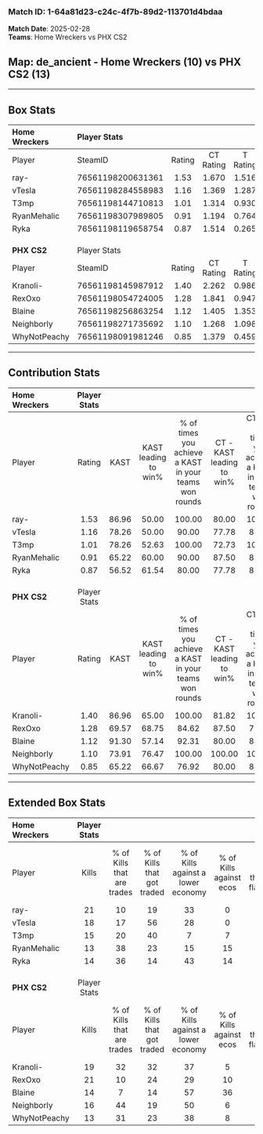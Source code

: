 ### Match ID: 1-64a81d23-c24c-4f7b-89d2-113701d4bdaa  
**Match Date**: 2025-02-28  
**Teams**: Home Wreckers vs PHX CS2  

## **Map**: de_ancient - Home Wreckers (10) vs PHX CS2 (13)  
---  

## Box Stats  

| **Home Wreckers** | Player Stats      |        |           |          |       |       |       |         |        |      |     |
| :- | :- | :-: | :-: | :-: | :-: | :-: | :-: | :-: | :-: | :-: | :-: |
| Player            | SteamID           | Rating | CT Rating | T Rating | KAST  |  ADR  | Kills | Assists | Deaths | K/D  | HS% |
| ray-              | 76561198200631361 |  1.53  |   1.670   |  1.516   | 86.96 | 99.9  |  21   |    5    |   13   | 1.62 | 57  |
| vTesla            | 76561198284558983 |  1.16  |   1.369   |  1.287   | 78.26 | 87.6  |  18   |    9    |   20   | 0.90 | 55  |
| T3mp              | 76561198144710813 |  1.01  |   1.314   |  0.930   | 78.26 | 63.9  |  15   |    5    |   18   | 0.83 | 53  |
| RyanMehalic       | 76561198307989805 |  0.91  |   1.194   |  0.764   | 65.22 | 72.3  |  13   |    5    |   16   | 0.81 | 46  |
| Ryka              | 76561198119658754 |  0.87  |   1.514   |  0.265   | 56.52 | 70.0  |  14   |    8    |   17   | 0.82 | 21  |
|                   |                   |        |           |          |       |       |       |         |        |      |     |
|                   |                   |        |           |          |       |       |       |         |        |      |     |
|                   |                   |        |           |          |       |       |       |         |        |      |     |
| **PHX CS2**       | Player Stats      |        |           |          |       |       |       |         |        |      |     |
| Player            | SteamID           | Rating | CT Rating | T Rating | KAST  |  ADR  | Kills | Assists | Deaths | K/D  | HS% |
| Kranoli-          | 76561198145987912 |  1.40  |   2.262   |  0.986   | 86.96 | 104.2 |  19   |   11    |   17   | 1.12 | 47  |
| RexOxo            | 76561198054724005 |  1.28  |   1.841   |  0.947   | 69.57 | 83.8  |  21   |    6    |   16   | 1.31 | 42  |
| Blaine            | 76561198256863254 |  1.12  |   1.405   |  1.353   | 91.30 | 75.0  |  14   |    5    |   17   | 0.82 | 50  |
| Neighborly        | 76561198271735692 |  1.10  |   1.268   |  1.098   | 73.91 | 68.7  |  16   |    6    |   15   | 1.07 | 18  |
| WhyNotPeachy      | 76561198091981246 |  0.85  |   1.379   |  0.459   | 65.22 | 61.7  |  13   |    5    |   17   | 0.76 | 46  |
---  

## Contribution Stats  

| **Home Wreckers** | Player Stats |       |                      |                                                        |                           |                                                             |                          |                                                            |
| :- | :-: | :-: | :-: | :-: | :-: | :-: | :-: | :-: |
| Player            |    Rating    | KAST  | KAST leading to win% | % of times you achieve a KAST in your teams won rounds | CT - KAST leading to win% | CT - % of times you achieve a KAST in your teams won rounds | T - KAST leading to win% | T - % of times you achieve a KAST in your teams won rounds |
| ray-              |     1.53     | 86.96 |        50.00         |                         100.00                         |           80.00           |                           100.00                            |          20.00           |                           100.00                           |
| vTesla            |     1.16     | 78.26 |        50.00         |                         90.00                          |           77.78           |                            87.50                            |          22.22           |                           100.00                           |
| T3mp              |     1.01     | 78.26 |        52.63         |                         100.00                         |           72.73           |                           100.00                            |          25.00           |                           100.00                           |
| RyanMehalic       |     0.91     | 65.22 |        60.00         |                         90.00                          |           87.50           |                            87.50                            |          28.57           |                           100.00                           |
| Ryka              |     0.87     | 56.52 |        61.54         |                         80.00                          |           77.78           |                            87.50                            |          25.00           |                           50.00                            |
|                   |              |       |                      |                                                        |                           |                                                             |                          |                                                            |
|                   |              |       |                      |                                                        |                           |                                                             |                          |                                                            |
|                   |              |       |                      |                                                        |                           |                                                             |                          |                                                            |
| **PHX CS2**       | Player Stats |       |                      |                                                        |                           |                                                             |                          |                                                            |
| Player            |    Rating    | KAST  | KAST leading to win% | % of times you achieve a KAST in your teams won rounds | CT - KAST leading to win% | CT - % of times you achieve a KAST in your teams won rounds | T - KAST leading to win% | T - % of times you achieve a KAST in your teams won rounds |
| Kranoli-          |     1.40     | 86.96 |        65.00         |                         100.00                         |           81.82           |                           100.00                            |          44.44           |                           100.00                           |
| RexOxo            |     1.28     | 69.57 |        68.75         |                         84.62                          |           87.50           |                            77.78                            |          50.00           |                           100.00                           |
| Blaine            |     1.12     | 91.30 |        57.14         |                         92.31                          |           80.00           |                            88.89                            |          36.36           |                           100.00                           |
| Neighborly        |     1.10     | 73.91 |        76.47         |                         100.00                         |          100.00           |                           100.00                            |          50.00           |                           100.00                           |
| WhyNotPeachy      |     0.85     | 65.22 |        66.67         |                         76.92                          |           80.00           |                            88.89                            |          40.00           |                           50.00                            |
---  

## Extended Box Stats  

| **Home Wreckers** | Player Stats |                            |                            |                                    |                         |                              |                                 |        |                             |                                     |                          |                               |                            |
| :- | :-: | :-: | :-: | :-: | :-: | :-: | :-: | :-: | :-: | :-: | :-: | :-: | :-: |
| Player            |    Kills     | % of Kills that are trades | % of Kills that got traded | % of Kills against a lower economy | % of Kills against ecos | % of Kills that are flawless | % of Kills that are close duels | Deaths | % of Deaths that get traded | % of Deaths against a lower economy | % of Deaths against ecos | % of Deaths that are flawless | % of Deaths that are close |
| ray-              |      21      |             10             |             19             |                 33                 |            0            |              71              |                0                |   13   |             23              |                 15                  |            0             |              54               |             23             |
| vTesla            |      18      |             17             |             56             |                 28                 |            0            |              44              |                6                |   20   |             35              |                 15                  |            0             |              65               |             5              |
| T3mp              |      15      |             20             |             40             |                 7                  |            7            |              73              |                7                |   18   |             22              |                 17                  |            0             |              56               |             0              |
| RyanMehalic       |      13      |             38             |             23             |                 15                 |           15            |              69              |                0                |   16   |             19              |                 13                  |            0             |              69               |             0              |
| Ryka              |      14      |             36             |             14             |                 43                 |           14            |              57              |                7                |   17   |             12              |                 12                  |            0             |              65               |             18             |
|                   |              |                            |                            |                                    |                         |                              |                                 |        |                             |                                     |                          |                               |                            |
|                   |              |                            |                            |                                    |                         |                              |                                 |        |                             |                                     |                          |                               |                            |
|                   |              |                            |                            |                                    |                         |                              |                                 |        |                             |                                     |                          |                               |                            |
| **PHX CS2**       | Player Stats |                            |                            |                                    |                         |                              |                                 |        |                             |                                     |                          |                               |                            |
| Player            |    Kills     | % of Kills that are trades | % of Kills that got traded | % of Kills against a lower economy | % of Kills against ecos | % of Kills that are flawless | % of Kills that are close duels | Deaths | % of Deaths that get traded | % of Deaths against a lower economy | % of Deaths against ecos | % of Deaths that are flawless | % of Deaths that are close |
| Kranoli-          |      19      |             32             |             32             |                 37                 |            5            |              74              |                0                |   17   |             29              |                 29                  |            6             |              47               |             6              |
| RexOxo            |      21      |             10             |             24             |                 29                 |           10            |              67              |               10                |   16   |             25              |                 25                  |            6             |              75               |             0              |
| Blaine            |      14      |             7              |             14             |                 57                 |           36            |              57              |               14                |   17   |             65              |                 24                  |            0             |              65               |             0              |
| Neighborly        |      16      |             44             |             19             |                 50                 |            6            |              63              |                6                |   15   |             20              |                 33                  |            7             |              60               |             7              |
| WhyNotPeachy      |      13      |             31             |             23             |                 38                 |            8            |              54              |               15                |   17   |             12              |                 24                  |            6             |              71               |             6              |
